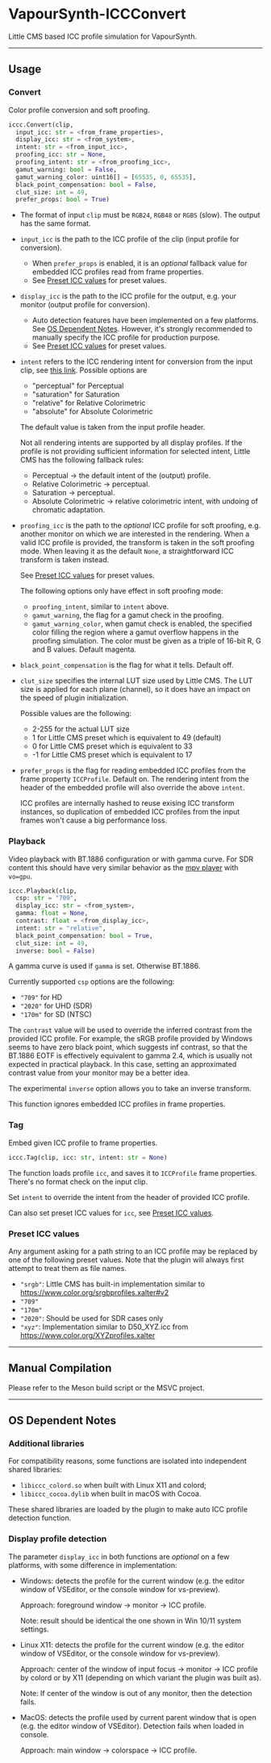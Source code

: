 # VapourSynth-ICCConvert

Little CMS based ICC profile simulation for VapourSynth.

---

## Usage

### Convert

Color profile conversion and soft proofing.

```python
iccc.Convert(clip,
  input_icc: str = <from_frame_properties>,
  display_icc: str = <from_system>,
  intent: str = <from_input_icc>,
  proofing_icc: str = None,
  proofing_intent: str = <from_proofing_icc>,
  gamut_warning: bool = False,
  gamut_warning_color: uint16[] = [65535, 0, 65535],
  black_point_compensation: bool = False,
  clut_size: int = 49,
  prefer_props: bool = True)
```
- The format of input `clip` must be `RGB24`, `RGB48` or `RGBS` (slow). The output has the same format.

- `input_icc` is the path to the ICC profile of the clip (input profile for conversion).

  - When `prefer_props` is enabled, it is an *optional* fallback value for embedded ICC profiles read from frame properties.
  - See [Preset ICC values](#preset-icc-values) for preset values.

- `display_icc` is the path to the ICC profile for the output, e.g. your monitor (output profile for conversion).

  - Auto detection features have been implemented on a few platforms.
  See [OS Dependent Notes](#os-dependent-notes). However, it's strongly recommended to manually specify the ICC profile for production purpose.
  - See [Preset ICC values](#preset-icc-values) for preset values.

 - `intent` refers to the ICC rendering intent for conversion from the input clip, see [this link](https://helpx.adobe.com/photoshop-elements/kb/color-management-settings-best-print.html#main-pars_header_1). Possible options are
   - "perceptual" for Perceptual
   - "saturation" for Saturation
   - "relative"   for Relative Colorimetric
   - "absolute"   for Absolute Colorimetric

    The default value is taken from the input profile header.

    Not all rendering intents are supported by all display profiles. If the profile is not providing sufficient information for selected intent, Little CMS has the following fallback rules:

    - Perceptual -> the default intent of the (output) profile.
    - Relative Colorimetric -> perceptual.
    - Saturation -> perceptual.
    - Absolute Colorimetric -> relative colorimetric intent, with undoing of chromatic adaptation.

 - `proofing_icc` is the path to the *optional* ICC profile for soft proofing, e.g. another monitor on which we are interested in the rendering. When a valid ICC profile is provided, the transform is taken in the soft proofing mode. When leaving it as the default `None`, a straightforward ICC transform is taken instead.

   See [Preset ICC values](#preset-icc-values) for preset values.
 
   The following options only have effect in soft proofing mode:

   - `proofing_intent`, similar to `intent` above.
   - `gamut_warning`, the flag for a gamut check in the proofing.
   - `gamut_warning_color`, when gamut check is enabled, the specified color filling the region where a gamut overflow happens in the proofing simulation. The color must be given as a triple of 16-bit R, G and B values. Default magenta.

 - `black_point_compensation` is the flag for what it tells. Default off.

 - `clut_size` specifies the internal LUT size used by Little CMS. The LUT size is applied for each plane (channel), so it does have an impact on the speed of plugin initialization.

   Possible values are the following:
    - 2-255 for the actual LUT size
    - 1 for Little CMS preset which is equivalent to 49 (default)
    - 0 for Little CMS preset which is equivalent to 33
    - -1 for Little CMS preset which is equivalent to 17

 - `prefer_props` is the flag for reading embedded ICC profiles from the frame property `ICCProfile`. Default on. The rendering intent from the header of the embedded profile will also override the above `intent`.

    ICC profiles are internally hashed to reuse exising ICC transform instances, so duplication of embedded ICC profiles from the input frames won't cause a big performance loss.

### Playback

Video playback with BT.1886 configuration or with gamma curve.
For SDR content this should have very similar behavior as the [mpv player](https://mpv.io/) with `vo=gpu`.

```python
iccc.Playback(clip,
  csp: str = "709",
  display_icc: str = <from_system>,
  gamma: float = None,
  contrast: float = <from_display_icc>,
  intent: str = "relative",
  black_point_compensation: bool = True,
  clut_size: int = 49,
  inverse: bool = False)
```
A gamma curve is used if `gamma` is set.
Otherwise BT.1886.

Currently supported `csp` options are the following:
- `"709"` for HD
- `"2020"` for UHD (SDR)
- `"170m"` for SD (NTSC)

The `contrast` value will be used to override the inferred contrast from the provided ICC profile. For example, the sRGB profile provided by Windows seems to have zero black point, which suggests inf contrast, so that the BT.1886 EOTF is effectively equivalent to gamma 2.4, which is usually not expected in practical playback. In this case, setting an approximated contrast value from your monitor may be a better idea.

The experimental `inverse` option allows you to take an inverse transform.

This function ignores embedded ICC profiles in frame properties.

### Tag
Embed given ICC profile to frame properties.
```python
iccc.Tag(clip, icc: str, intent: str = None)
```
The function loads profile `icc`, and saves it to `ICCProfile` frame properties.
There's no format check on the input clip.

Set `intent` to override the intent from the header of provided ICC profile.

Can also set preset ICC values for `icc`, see [Preset ICC values](#preset-icc-values).

### Preset ICC values
Any argument asking for a path string to an ICC profile may be replaced by one of the following preset values.
Note that the plugin will always first attempt to treat them as file names.

 - `"srgb"`: Little CMS has built-in implementation similar to https://www.color.org/srgbprofiles.xalter#v2
 - `"709"`
 - `"170m"`
 - `"2020"`: Should be used for SDR cases only
 - `"xyz"`: Implementation similar to D50_XYZ.icc from https://www.color.org/XYZprofiles.xalter

---

## Manual Compilation

Please refer to the Meson build script or the MSVC project.

---

## OS Dependent Notes

### Additional libraries

  For compatibility reasons, some functions are isolated into independent shared libraries:
  - `libiccc_colord.so` when built with Linux X11 and colord;
  - `libiccc_cocoa.dylib` when built in macOS with Cocoa.
  
  These shared libraries are loaded by the plugin to make auto ICC profile detection function.

### Display profile detection

  The parameter `display_icc` in both functions are *optional* on a few platforms, with some difference in implementation:

  - Windows: detects the profile for the current window (e.g. the editor window of VSEditor, or the console window for vs-preview).
  
    Approach: foreground window -> monitor -> ICC profile.
    
    Note: result should be identical the one shown in Win 10/11 system settings.

  - Linux X11: detects the profile for the current window (e.g. the editor window of VSEditor, or the console window for vs-preview).

    Approach: center of the window of input focus -> monitor -> ICC profile by colord or by X11 (depending on which variant the plugin was built as).

    Note: If center of the window is out of any monitor, then the detection fails.

  - MacOS: detects the profile used by current parent window that is open (e.g. the editor window of VSEditor). Detection fails when loaded in console.

    Approach: main window -> colorspace -> ICC profile.
